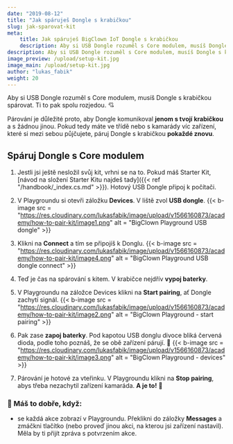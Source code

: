 ```yaml
---
date: "2019-08-12"
title: "Jak spáruješ Dongle s krabičkou"
slug: jak-sparovat-kit
meta:
    title: Jak spáruješ BigClown IoT Dongle s krabičkou
    description: Aby si USB Dongle rozuměl s Core modulem, musíš Dongle s krabičkou spárovat. Ti si pak mezi sebou vytvoří spojení. Mrkni, jak na to.
description: Aby si USB Dongle rozuměl s Core modulem, musíš Dongle s krabičkou spárovat. Ti si pak mezi sebou vytvoří spojení. Mrkni, jak na to.
image_preview: /upload/setup-kit.jpg
image_main: /upload/setup-kit.jpg
author: "lukas_fabik"
weight: 20
---
```


Aby si USB Dongle rozuměl s Core modulem, musíš Dongle s krabičkou spárovat. Ti to pak spolu rozjedou. 💘

Párování je důležité proto, aby Dongle komunikoval **jenom s tvojí krabičkou** a s žádnou jinou. Pokud tedy máte ve třídě nebo s kamarády víc zařízení, které si mezi sebou půjčujete, páruj Dongle s krabičkou **pokaždé znovu**.

## Spáruj Dongle s Core modulem
1. Jestli jsi ještě nesložil svůj kit, vrhni se na to. Pokud máš Starter Kit, [návod na složení Starter Kitu najdeš tady]({{< ref "/handbook/_index.cs.md" >}}). Hotový USB Dongle připoj k počítači.

2. V Playgroundu si otevři záložku **Devices**. V liště zvol **USB dongle**.
{{< b-image src = "https://res.cloudinary.com/lukasfabik/image/upload/v1566160873/academy/how-to-pair-kit/image1.png" alt = "BigClown Playground USB dongle" >}}

3. Klikni na **Connect** a tím se připojíš k Donglu.
{{< b-image src = "https://res.cloudinary.com/lukasfabik/image/upload/v1566160873/academy/how-to-pair-kit/image4.png" alt = "BigClown Playground USB dongle connect" >}}

4. Teď je čas na spárování s kitem. V krabičce nejdřív **vypoj baterky**.
5. V Playgroundu na záložce Devices klikni na **Start pairing**, ať Dongle zachytí signál.
{{< b-image src = "https://res.cloudinary.com/lukasfabik/image/upload/v1566160873/academy/how-to-pair-kit/image2.png" alt = "BigClown Playground - start pairing" >}}

6. Pak zase **zapoj baterky**. Pod kapotou USB donglu divoce bliká červená dioda, podle toho poznáš, že se obě zařízení párují. 🚨
{{< b-image src = "https://res.cloudinary.com/lukasfabik/image/upload/v1566160873/academy/how-to-pair-kit/image3.png" alt = "BigClown Playground - devices" >}}

7. Párování je hotové za vteřinku. V Playgroundu klikni na **Stop pairing**, abys třeba nezachytil zařízení kamaráda. **A je to!** 💪


### 🙌 Máš to dobře, když:
* se každá akce zobrazí v Playgroundu. Překlikni do záložky **Messages** a zmáčkni tlačítko (nebo proveď jinou akci, na kterou jsi zařízení nastavil). Měla by ti přijít zpráva s potvrzením akce.
